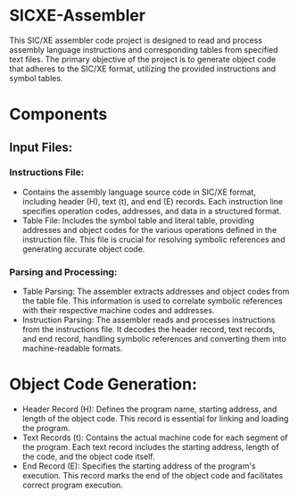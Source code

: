 # SICXE-Assembler
This SIC/XE assembler code project is designed to read and process assembly language instructions and corresponding tables from specified text files. The primary objective of the project is to generate object code that adheres to the SIC/XE format, utilizing the provided instructions and symbol tables.
      
         
# Components 
## Input Files:
  
### Instructions File:
- Contains the assembly language source code in SIC/XE format, including header (H), text (t), and end (E) records. Each instruction line specifies operation codes, addresses, and data in a structured format.
- Table File: Includes the symbol table and literal table, providing addresses and object codes for the various operations defined in the instruction file. This file is crucial for resolving symbolic references and generating accurate object code.

### Parsing and Processing:
 
- Table Parsing: The assembler extracts addresses and object codes from the table file. This information is used to correlate symbolic references with their respective machine codes and addresses.
- Instruction Parsing: The assembler reads and processes instructions from the instructions file. It decodes the header record, text records, and end record, handling symbolic references and converting them into machine-readable formats.

# Object Code Generation:

- Header Record (H): Defines the program name, starting address, and length of the object code. This record is essential for linking and loading the program.
- Text Records (t): Contains the actual machine code for each segment of the program. Each text record includes the starting address, length of the code, and the object code itself.
- End Record (E): Specifies the starting address of the program's execution. This record marks the end of the object code and facilitates correct program execution.
